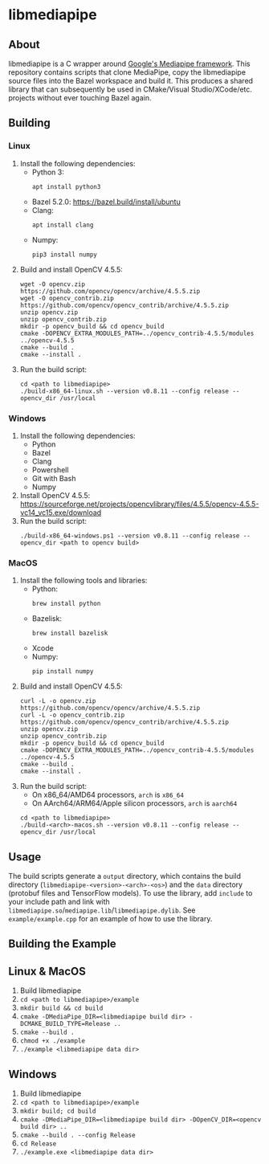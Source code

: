 # libmediapipe

## About
libmediapipe is a C wrapper around [Google's Mediapipe framework](https://github.com/google/mediapipe/).
This repository contains scripts that clone MediaPipe, copy the libmediapipe source files into the Bazel workspace and build it.
This produces a shared library that can subsequently be used in CMake/Visual Studio/XCode/etc. projects without ever touching Bazel again.

## Building

### Linux
1. Install the following dependencies:
    - Python 3:
        ```
        apt install python3
        ```
    - Bazel 5.2.0: https://bazel.build/install/ubuntu
    - Clang:
        ```
        apt install clang
        ```
    - Numpy:
        ```
        pip3 install numpy
        ```
2. Build and install OpenCV 4.5.5:
    ```
    wget -O opencv.zip https://github.com/opencv/opencv/archive/4.5.5.zip
    wget -O opencv_contrib.zip https://github.com/opencv/opencv_contrib/archive/4.5.5.zip
    unzip opencv.zip
    unzip opencv_contrib.zip
    mkdir -p opencv_build && cd opencv_build
    cmake -DOPENCV_EXTRA_MODULES_PATH=../opencv_contrib-4.5.5/modules ../opencv-4.5.5
    cmake --build .
    cmake --install .
    ```
3. Run the build script:
    ```
    cd <path to libmediapipe>
    ./build-x86_64-linux.sh --version v0.8.11 --config release --opencv_dir /usr/local
    ```

### Windows
1. Install the following dependencies:
    - Python
    - Bazel
    - Clang
    - Powershell
    - Git with Bash
    - Numpy
2. Install OpenCV 4.5.5: https://sourceforge.net/projects/opencvlibrary/files/4.5.5/opencv-4.5.5-vc14_vc15.exe/download
3. Run the build script:
    ```cd <path to libmediapipe>
    ./build-x86_64-windows.ps1 --version v0.8.11 --config release --opencv_dir <path to opencv build>
    ```

### MacOS
1. Install the following tools and libraries:
    - Python:
        ```
        brew install python
        ```
    - Bazelisk:
        ```
        brew install bazelisk
        ```
    - Xcode
    - Numpy:
        ```
        pip install numpy
        ```
2. Build and install OpenCV 4.5.5:
    ```
    curl -L -o opencv.zip https://github.com/opencv/opencv/archive/4.5.5.zip
    curl -L -o opencv_contrib.zip https://github.com/opencv/opencv_contrib/archive/4.5.5.zip
    unzip opencv.zip
    unzip opencv_contrib.zip
    mkdir -p opencv_build && cd opencv_build
    cmake -DOPENCV_EXTRA_MODULES_PATH=../opencv_contrib-4.5.5/modules ../opencv-4.5.5
    cmake --build .
    cmake --install .
    ```
3. Run the build script:
    - On x86_64/AMD64 processors, ```arch``` is ```x86_64```
    - On AArch64/ARM64/Apple silicon processors, ```arch``` is ```aarch64```
    ```
    cd <path to libmediapipe>
    ./build-<arch>-macos.sh --version v0.8.11 --config release --opencv_dir /usr/local
    ```

## Usage
The build scripts generate a ```output``` directory, which contains the build directory (```libmediapipe-<version>-<arch>-<os>```) and the ```data``` directory (protobuf files and TensorFlow models).
To use the library, add ```include``` to your include path and link with ```libmediapipe.so```/```mediapipe.lib```/```libmediapipe.dylib```.
See ```example/example.cpp``` for an example of how to use the library.

## Building the Example

## Linux & MacOS
1. Build libmediapipe
2. ```cd <path to libmediapipe>/example```
3. ```mkdir build && cd build```
4. ```cmake -DMediaPipe_DIR=<libmediapipe build dir> -DCMAKE_BUILD_TYPE=Release ..```
5. ```cmake --build .```
6. ```chmod +x ./example```
7. ```./example <libmediapipe data dir>```

## Windows
1. Build libmediapipe
2. ```cd <path to libmediapipe>/example```
3. ```mkdir build; cd build```
4. ```cmake -DMediaPipe_DIR=<libmediapipe build dir> -DOpenCV_DIR=<opencv build dir> ..```
5. ```cmake --build . --config Release```
6. ```cd Release```
7. ```./example.exe <libmediapipe data dir>```